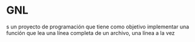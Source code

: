 # GNL
 s un proyecto de programación que tiene como objetivo implementar una función que lea una línea completa de un archivo, una línea a la vez

